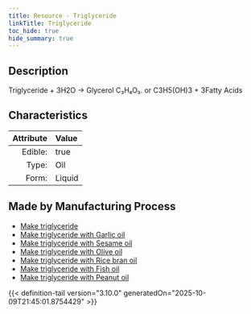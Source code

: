 ```yaml
---
title: Resource - Triglyceride
linkTitle: Triglyceride
toc_hide: true
hide_summary: true
---
```

<!-- This is generated by the MarsSim HelpGenertor, do not edit. -->

## Description
&#10;&#9;&#9;Triglyceride + 3H2O -&gt; Glycerol C₃H₈O₃. or C3H5(OH)3 + 3Fatty Acids

## Characteristics

| Attribute      | Value |
|--------:|:------|
|Edible:|true|
|Type:|Oil|
|Form:|Liquid|
 
## Made by Manufacturing Process

- [Make triglyceride](/docs/definitions/process/make-triglyceride)
- [Make triglyceride with Garlic oil](/docs/definitions/process/make-triglyceride-with-garlic-oil)
- [Make triglyceride with Sesame oil](/docs/definitions/process/make-triglyceride-with-sesame-oil)
- [Make triglyceride with Olive oil](/docs/definitions/process/make-triglyceride-with-olive-oil)
- [Make triglyceride with Rice bran oil](/docs/definitions/process/make-triglyceride-with-rice-bran-oil)
- [Make triglyceride with Fish oil](/docs/definitions/process/make-triglyceride-with-fish-oil)
- [Make triglyceride with Peanut oil](/docs/definitions/process/make-triglyceride-with-peanut-oil)



    


{{< definition-tail version="3.10.0" generatedOn="2025-10-09T21:45:01.8754429" >}}


